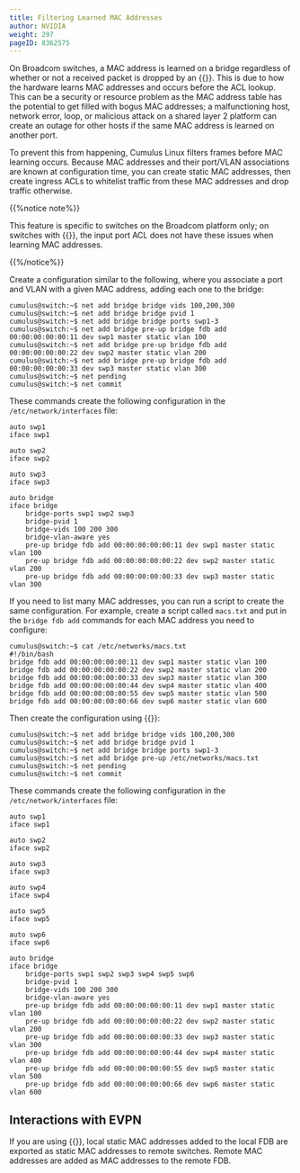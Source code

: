 ```yaml
---
title: Filtering Learned MAC Addresses
author: NVIDIA
weight: 297
pageID: 8362575
---
```

On Broadcom switches, a MAC address is learned on a bridge regardless of
whether or not a received packet is dropped by an
{{<link url="Netfilter-ACLs" text="ACL">}}. This is
due to how the hardware learns MAC addresses and occurs before the ACL
lookup. This can be a security or resource problem as the MAC address
table has the potential to get filled with bogus MAC addresses; a
malfunctioning host, network error, loop, or malicious attack on a
shared layer 2 platform can create an outage for other hosts if the same
MAC address is learned on another port.

To prevent this from happening, Cumulus Linux filters frames before MAC
learning occurs. Because MAC addresses and their port/VLAN associations
are known at configuration time, you can create static MAC addresses,
then create ingress ACLs to whitelist traffic from these MAC addresses
and drop traffic otherwise.

{{%notice note%}}

This feature is specific to switches on the Broadcom platform only; on
switches with {{<exlink url="https://cumulusnetworks.com/products/hardware-compatibility-list/?asic%5B0%5D=Mellanox%20Spectrum&asic%5B1%5D=Mellanox%20Spectrum_A1" text="Spectrum ASICs">}}, the input port ACL does not have these
issues when learning MAC addresses.

{{%/notice%}}

Create a configuration similar to the following, where you associate a
port and VLAN with a given MAC address, adding each one to the bridge:

    cumulus@switch:~$ net add bridge bridge vids 100,200,300
    cumulus@switch:~$ net add bridge bridge pvid 1
    cumulus@switch:~$ net add bridge bridge ports swp1-3
    cumulus@switch:~$ net add bridge pre-up bridge fdb add 00:00:00:00:00:11 dev swp1 master static vlan 100
    cumulus@switch:~$ net add bridge pre-up bridge fdb add 00:00:00:00:00:22 dev swp2 master static vlan 200
    cumulus@switch:~$ net add bridge pre-up bridge fdb add 00:00:00:00:00:33 dev swp3 master static vlan 300
    cumulus@switch:~$ net pending
    cumulus@switch:~$ net commit

These commands create the following configuration in the
`/etc/network/interfaces` file:

    auto swp1
    iface swp1
     
    auto swp2
    iface swp2
     
    auto swp3
    iface swp3
     
    auto bridge
    iface bridge
        bridge-ports swp1 swp2 swp3
        bridge-pvid 1
        bridge-vids 100 200 300
        bridge-vlan-aware yes
        pre-up bridge fdb add 00:00:00:00:00:11 dev swp1 master static vlan 100
        pre-up bridge fdb add 00:00:00:00:00:22 dev swp2 master static vlan 200
        pre-up bridge fdb add 00:00:00:00:00:33 dev swp3 master static vlan 300

If you need to list many MAC addresses, you can run a script to create
the same configuration. For example, create a script called `macs.txt`
and put in the `bridge fdb add` commands for each MAC address you need
to configure:

    cumulus@switch:~$ cat /etc/networks/macs.txt
    #!/bin/bash
    bridge fdb add 00:00:00:00:00:11 dev swp1 master static vlan 100
    bridge fdb add 00:00:00:00:00:22 dev swp2 master static vlan 200
    bridge fdb add 00:00:00:00:00:33 dev swp3 master static vlan 300
    bridge fdb add 00:00:00:00:00:44 dev swp4 master static vlan 400
    bridge fdb add 00:00:00:00:00:55 dev swp5 master static vlan 500
    bridge fdb add 00:00:00:00:00:66 dev swp6 master static vlan 600

Then create the configuration using
{{<link url="Network-Command-Line-Utility-NCLU" text="NCLU">}}:

    cumulus@switch:~$ net add bridge bridge vids 100,200,300
    cumulus@switch:~$ net add bridge bridge pvid 1
    cumulus@switch:~$ net add bridge bridge ports swp1-3
    cumulus@switch:~$ net add bridge pre-up /etc/networks/macs.txt
    cumulus@switch:~$ net pending
    cumulus@switch:~$ net commit

These commands create the following configuration in the
`/etc/network/interfaces` file:

    auto swp1
    iface swp1
     
    auto swp2
    iface swp2
     
    auto swp3
    iface swp3
     
    auto swp4
    iface swp4 
     
    auto swp5
    iface swp5
     
    auto swp6
    iface swp6
     
    auto bridge
    iface bridge
        bridge-ports swp1 swp2 swp3 swp4 swp5 swp6
        bridge-pvid 1
        bridge-vids 100 200 300
        bridge-vlan-aware yes
        pre-up bridge fdb add 00:00:00:00:00:11 dev swp1 master static vlan 100
        pre-up bridge fdb add 00:00:00:00:00:22 dev swp2 master static vlan 200
        pre-up bridge fdb add 00:00:00:00:00:33 dev swp3 master static vlan 300
        pre-up bridge fdb add 00:00:00:00:00:44 dev swp4 master static vlan 400
        pre-up bridge fdb add 00:00:00:00:00:55 dev swp5 master static vlan 500
        pre-up bridge fdb add 00:00:00:00:00:66 dev swp6 master static vlan 600

## Interactions with EVPN

If you are using
{{<link url="Ethernet-Virtual-Private-Network-EVPN" text="EVPN">}},
local static MAC addresses added to the local FDB are exported as static
MAC addresses to remote switches. Remote MAC addresses are added as MAC
addresses to the remote FDB.
